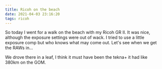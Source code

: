 ```yaml
---
title: Ricoh on the beach
date: 2021-04-03 23:16:20
tags: ricoh
---
```


So today I went for a walk on the beach with my Ricoh GR II. It was nice, although the exposure settings were out of wack. I tried to use a little exposure comp but who knows what may come out. Let's see when we get the RAWs in...

We drove there in a leaf, I think it must have been the tekna+ it had like 380km on the GOM.